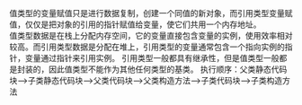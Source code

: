 值类型的变量赋值只是进行数据复制，创建一个同值的新对象，而引用类型变量赋值，仅仅是把对象的引用的指针赋值给变量，使它们共用一个内存地址。</br>
值类型数据是在栈上分配内存空间，它的变量直接包含变量的实例，使用效率相对较高。而引用类型数据是分配在堆上，引用类型的变量通常包含一个指向实例的指针，变量通过指针来引用实例。
引用类型一般都具有继承性，但是值类型一般都是封装的，因此值类型不能作为其他任何类型的基类。
执行顺序：父类静态代码块-->子类静态代码块-->父类代码块-->父类构造方法-->子类代码块-->子类构造方法
